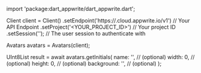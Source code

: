 import 'package:dart_appwrite/dart_appwrite.dart';

Client client = Client()
    .setEndpoint('https://<REGION>.cloud.appwrite.io/v1') // Your API Endpoint
    .setProject('<YOUR_PROJECT_ID>') // Your project ID
    .setSession(''); // The user session to authenticate with

Avatars avatars = Avatars(client);

UInt8List result = await avatars.getInitials(
    name: '<NAME>', // (optional)
    width: 0, // (optional)
    height: 0, // (optional)
    background: '', // (optional)
);
